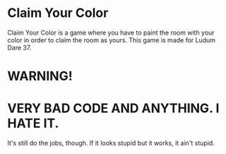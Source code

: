 # Claim Your Color
Claim Your Color is a game where you have to paint the room with your color in order to claim the room as yours. This game is made for Ludum Dare 37.

# WARNING!
# VERY BAD CODE AND ANYTHING. I HATE IT.

It's still do the jobs, though.
If it looks stupid but it works, it ain't stupid.
